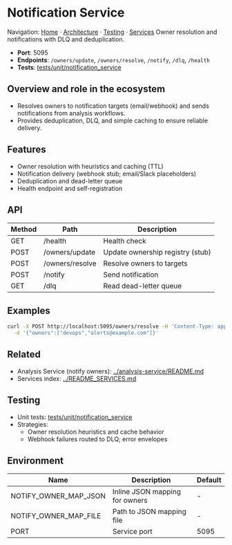 # Notification Service

Navigation: [Home](../../README.md) · [Architecture](../../docs/architecture/) · [Testing](../../docs/guides/TESTING_GUIDE.md) · [Services](../README_SERVICES.md)
Owner resolution and notifications with DLQ and deduplication.

- **Port**: 5095
- **Endpoints**: `/owners/update`, `/owners/resolve`, `/notify`, `/dlq`, `/health`
- **Tests**: [tests/unit/notification_service](../../tests/unit/notification_service)

## Overview and role in the ecosystem
- Resolves owners to notification targets (email/webhook) and sends notifications from analysis workflows.
- Provides deduplication, DLQ, and simple caching to ensure reliable delivery.

## Features
- Owner resolution with heuristics and caching (TTL)
- Notification delivery (webhook stub; email/Slack placeholders)
- Deduplication and dead-letter queue
- Health endpoint and self-registration

## API
| Method | Path            | Description |
|--------|-----------------|-------------|
| GET    | /health         | Health check |
| POST   | /owners/update  | Update ownership registry (stub) |
| POST   | /owners/resolve | Resolve owners to targets |
| POST   | /notify         | Send notification |
| GET    | /dlq            | Read dead-letter queue |

## Examples
```bash
curl -X POST http://localhost:5095/owners/resolve -H 'Content-Type: application/json' \
  -d '{"owners":["devops","alerts@example.com"]}'
```

## Related
- Analysis Service (notify owners): [../analysis-service/README.md](../analysis-service/README.md)
- Services index: [../README_SERVICES.md](../README_SERVICES.md)

## Testing
- Unit tests: [tests/unit/notification_service](../../tests/unit/notification_service)
- Strategies:
  - Owner resolution heuristics and cache behavior
  - Webhook failures routed to DLQ; error envelopes

## Environment
| Name | Description | Default |
|------|-------------|---------|
| NOTIFY_OWNER_MAP_JSON | Inline JSON mapping for owners | - |
| NOTIFY_OWNER_MAP_FILE | Path to JSON mapping file | - |
| PORT | Service port | 5095 |
